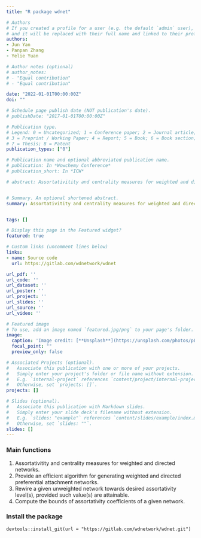```yaml
---
title: "R package wdnet"

# Authors
# If you created a profile for a user (e.g. the default `admin` user), write the username (folder name) here 
# and it will be replaced with their full name and linked to their profile.
authors:
- Jun Yan
- Panpan Zhang
- Yelie Yuan

# Author notes (optional)
# author_notes:
# - "Equal contribution"
# - "Equal contribution"

date: "2022-01-01T00:00:00Z"
doi: ""

# Schedule page publish date (NOT publication's date).
# publishDate: "2017-01-01T00:00:00Z"

# Publication type.
# Legend: 0 = Uncategorized; 1 = Conference paper; 2 = Journal article;
# 3 = Preprint / Working Paper; 4 = Report; 5 = Book; 6 = Book section;
# 7 = Thesis; 8 = Patent
publication_types: ["0"]

# Publication name and optional abbreviated publication name.
# publication: In *Wowchemy Conference*
# publication_short: In *ICW*

# abstract: Assortativitity and centrality measures for weighted and directed networks. An efficient algorithm for generating weighted and directed preferential attachment networks. 


# Summary. An optional shortened abstract.
summary: Assortativitity and centrality measures for weighted and directed networks. 


tags: []

# Display this page in the Featured widget?
featured: true

# Custom links (uncomment lines below)
links:
- name: Source code
  url: https://gitlab.com/wdnetwork/wdnet

url_pdf: ''
url_code: ''
url_dataset: ''
url_poster: ''
url_project: ''
url_slides: ''
url_source: ''
url_video: ''

# Featured image
# To use, add an image named `featured.jpg/png` to your page's folder. 
image:
  caption: 'Image credit: [**Unsplash**](https://unsplash.com/photos/pLCdAaMFLTE)'
  focal_point: ""
  preview_only: false

# Associated Projects (optional).
#   Associate this publication with one or more of your projects.
#   Simply enter your project's folder or file name without extension.
#   E.g. `internal-project` references `content/project/internal-project/index.md`.
#   Otherwise, set `projects: []`.
projects: []

# Slides (optional).
#   Associate this publication with Markdown slides.
#   Simply enter your slide deck's filename without extension.
#   E.g. `slides: "example"` references `content/slides/example/index.md`.
#   Otherwise, set `slides: ""`.
slides: []
---
```


<!-- {{% callout note %}}
Click the *Cite* button above to demo the feature to enable visitors to import publication metadata into their reference management software.
{{% /callout %}}

{{% callout note %}}
Create your slides in Markdown - click the *Slides* button to check out the example.
{{% /callout %}}

Supplementary notes can be added here, including [code, math, and images](https://wowchemy.com/docs/writing-markdown-latex/). -->

### Main functions
1. Assortativitity and centrality measures for weighted and directed networks. 
2. Provide an efficient algorithm for generating weighted and directed preferential attachment networks. 
3. Rewire a given unweighted network towards desired assortativity level(s), 
   provided such value(s) are attainable.
4. Compute the bounds of assortativity coefficients of a given network.

### Install the package
```{r}
devtools::install_git(url = "https://gitlab.com/wdnetwork/wdnet.git")
```